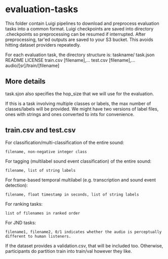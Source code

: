 evaluation-tasks
================

This folder contain Luigi pipelines to download and preprocess
evaluation tasks into a common format. Luigi checkpoints are saved
into directory .checkpoints so preprocessing can be resumed if
interrupted. After preprocessing, tar'ed outputs are saved to your
S3 bucket. This avoids hitting dataset providers repeatedly.

For each evaluation task, the directory structure is:
    taskname/
        task.json
        README
        LICENSE
        train.csv
            [filename],...
        test.csv
            [filename],...
        audio/[sr]/train/[filename]

## More details

task.sjon also specifies the hop_size that we will use for the evaluation.

If this is a task involving multiple classes or labels, the max
number of classes/labels will be provided. We might have two versions
of label files, ones with strings and ones converted to ints for
convenience.

## train.csv and test.csv

For classification/multi-classification of the entire sound:
```
filename, non-negative integer class
```

For tagging (multilabel sound event classification) of the entire sound:
```
filename, list of string labels
```

For frame-based temporal multilabel (e.g. transcription and sound event detection):
```
filename, float timestamp in seconds, list of string labels
```

For ranking tasks:
```
list of filenames in ranked order
```

For JND tasks:
```
filename1, filename2, 0/1 indicates whether the audio is perceptually different to human listeners.
```

If the dataset provides a validation.csv, that will be included
too. Otherwise, participants do partition train into train/val
however they like.

